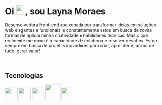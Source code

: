 # Oi <img height="30px" src="https://raw.githubusercontent.com/kaueMarques/kaueMarques/master/hi.gif">, sou Layna Moraes

Desenvolvedora Front-end apaixonada por transformar ideias em soluções web elegantes e funcionais, e constantemente estou em busca de novas formas de aplicar minha criatividade e habilidades técnicas. Mas o que realmente me move é a capacidade de colaborar e resolver desafios. Estou sempre em busca de projetos inovadores para criar, aprender e, acima de tudo, gerar valor!

<br>

## Tecnologias

<div style="display: inline_block">
  <img height="40" src="https://cdn.jsdelivr.net/gh/devicons/devicon/icons/react/react-original.svg" />
  <img height="40" src="https://cdn.jsdelivr.net/gh/devicons/devicon/icons/javascript/javascript-original.svg" />
  <img height="40" src="https://cdn.jsdelivr.net/gh/devicons/devicon/icons/html5/html5-original.svg" />
  <img height="50" src="https://cdn.jsdelivr.net/gh/devicons/devicon/icons/css3/css3-original-wordmark.svg" />
  <img height="40" src="https://cdn.jsdelivr.net/gh/devicons/devicon/icons/wordpress/wordpress-original.svg" />
</div>



